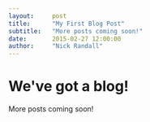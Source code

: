 ```yaml
---
layout:     post
title:      "My First Blog Post"
subtitle:   "More posts coming soon!"
date:       2015-02-27 12:00:00
author:     "Nick Randall"
---
```


# We've got a blog!
More posts coming soon!
